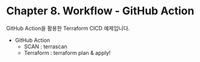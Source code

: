 # Chapter 8. Workflow - GitHub Action

GitHub Action을 활용한 Terraform CICD 예제입니다.

- GitHub Action
  - SCAN : terrascan
  - Terraform : terraform plan & apply!
